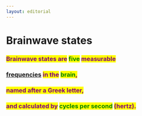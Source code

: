 ```yaml
---
layout: editorial
---
```


# Brainwave states

### <mark style="color:purple;"></mark>

### <mark style="color:purple;">Brainwave states are</mark> <mark style="color:green;">five</mark> <mark style="color:purple;">measurable</mark>

### [frequencies](../../../../astrophysics/the-usdchoice-of-physics/energy-in-physics/frequency.md) <mark style="color:purple;">in the</mark> <mark style="color:green;">brain</mark><mark style="color:purple;">,</mark>&#x20;

### <mark style="color:purple;">named after a Greek letter,</mark>

### &#x20;<mark style="color:purple;">and calculated by</mark> <mark style="color:green;">cycles per second</mark> <mark style="color:purple;">(hertz).</mark>

<mark style="color:purple;"></mark>

<mark style="color:purple;"></mark>
